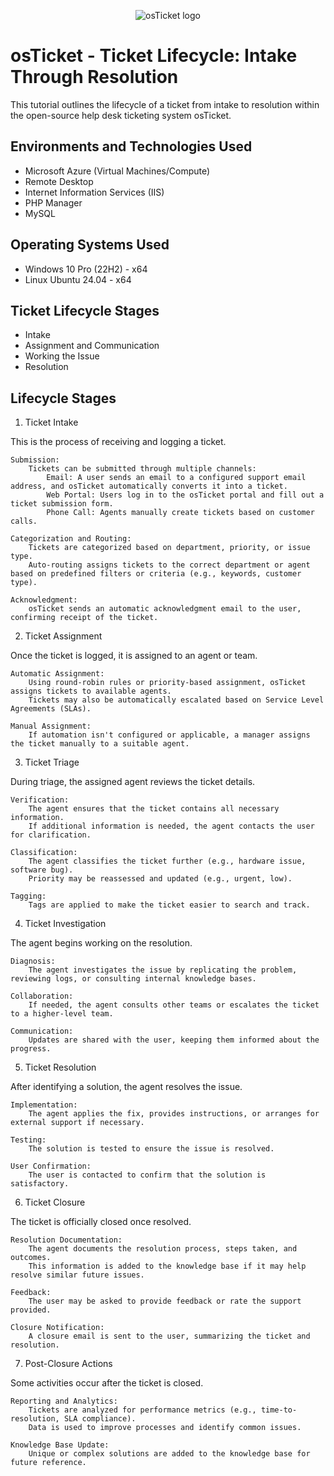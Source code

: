 <p align="center">
<img src="https://i.imgur.com/Clzj7Xs.png" alt="osTicket logo"/>
</p>

<h1>osTicket - Ticket Lifecycle: Intake Through Resolution</h1>
This tutorial outlines the lifecycle of a ticket from intake to resolution within the open-source help desk ticketing system osTicket.<br />

<h2>Environments and Technologies Used</h2>

- Microsoft Azure (Virtual Machines/Compute)
- Remote Desktop
- Internet Information Services (IIS)
- PHP Manager
- MySQL

<h2>Operating Systems Used </h2>

- Windows 10 Pro </b> (22H2) - x64
- Linux Ubuntu 24.04 - x64

<h2>Ticket Lifecycle Stages</h2>

- Intake
- Assignment and Communication
- Working the Issue
- Resolution

<h2>Lifecycle Stages</h2>

1. Ticket Intake

This is the process of receiving and logging a ticket.

    Submission:
        Tickets can be submitted through multiple channels:
            Email: A user sends an email to a configured support email address, and osTicket automatically converts it into a ticket.
            Web Portal: Users log in to the osTicket portal and fill out a ticket submission form.
            Phone Call: Agents manually create tickets based on customer calls.

    Categorization and Routing:
        Tickets are categorized based on department, priority, or issue type.
        Auto-routing assigns tickets to the correct department or agent based on predefined filters or criteria (e.g., keywords, customer type).

    Acknowledgment:
        osTicket sends an automatic acknowledgment email to the user, confirming receipt of the ticket.

2. Ticket Assignment

Once the ticket is logged, it is assigned to an agent or team.

    Automatic Assignment:
        Using round-robin rules or priority-based assignment, osTicket assigns tickets to available agents.
        Tickets may also be automatically escalated based on Service Level Agreements (SLAs).

    Manual Assignment:
        If automation isn't configured or applicable, a manager assigns the ticket manually to a suitable agent.

3. Ticket Triage

During triage, the assigned agent reviews the ticket details.

    Verification:
        The agent ensures that the ticket contains all necessary information.
        If additional information is needed, the agent contacts the user for clarification.

    Classification:
        The agent classifies the ticket further (e.g., hardware issue, software bug).
        Priority may be reassessed and updated (e.g., urgent, low).

    Tagging:
        Tags are applied to make the ticket easier to search and track.

4. Ticket Investigation

The agent begins working on the resolution.

    Diagnosis:
        The agent investigates the issue by replicating the problem, reviewing logs, or consulting internal knowledge bases.

    Collaboration:
        If needed, the agent consults other teams or escalates the ticket to a higher-level team.

    Communication:
        Updates are shared with the user, keeping them informed about the progress.

5. Ticket Resolution

After identifying a solution, the agent resolves the issue.

    Implementation:
        The agent applies the fix, provides instructions, or arranges for external support if necessary.

    Testing:
        The solution is tested to ensure the issue is resolved.

    User Confirmation:
        The user is contacted to confirm that the solution is satisfactory.

6. Ticket Closure

The ticket is officially closed once resolved.

    Resolution Documentation:
        The agent documents the resolution process, steps taken, and outcomes.
        This information is added to the knowledge base if it may help resolve similar future issues.

    Feedback:
        The user may be asked to provide feedback or rate the support provided.

    Closure Notification:
        A closure email is sent to the user, summarizing the ticket and resolution.

7. Post-Closure Actions

Some activities occur after the ticket is closed.

    Reporting and Analytics:
        Tickets are analyzed for performance metrics (e.g., time-to-resolution, SLA compliance).
        Data is used to improve processes and identify common issues.

    Knowledge Base Update:
        Unique or complex solutions are added to the knowledge base for future reference.
